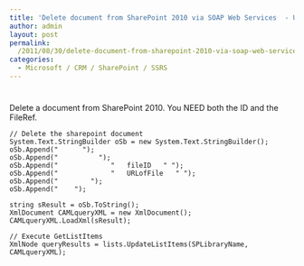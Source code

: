 ```yaml
---
title: 'Delete document from SharePoint 2010 via SOAP Web Services  - UpdateListItems'
author: admin
layout: post
permalink: 
  /2011/08/30/delete-document-from-sharepoint-2010-via-soap-web-services-updatelistitems/
categories:
  - Microsoft / CRM / SharePoint / SSRS
---
```

# 

Delete a document from SharePoint 2010. You NEED both the ID and the FileRef.

    // Delete the sharepoint document
    System.Text.StringBuilder oSb = new System.Text.StringBuilder();
    oSb.Append("      ");
    oSb.Append("          ");
    oSb.Append("             "   fileID   " ");
    oSb.Append("             "   URLofFile   " ");
    oSb.Append("        ");
    oSb.Append("    ");
    
    string sResult = oSb.ToString();
    XmlDocument CAMLqueryXML = new XmlDocument();
    CAMLqueryXML.LoadXml(sResult);
    
    // Execute GetListItems
    XmlNode queryResults = lists.UpdateListItems(SPLibraryName, CAMLqueryXML);